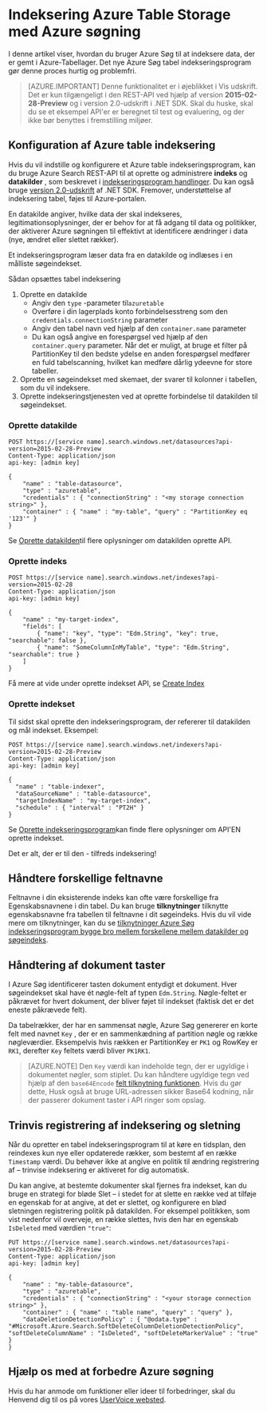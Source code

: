 <properties
pageTitle="Indeksering Azure Table Storage med Azure søgning"
description="Lær, hvordan du indeksere data gemt i Azure tabeller med Azure søgning"
services="search"
documentationCenter=""
authors="chaosrealm"
manager="pablocas"
editor="" />

<tags
ms.service="search"
ms.devlang="rest-api"
ms.workload="search" ms.topic="article"  
ms.tgt_pltfrm="na"
ms.date="08/16/2016"
ms.author="eugenesh" />

# <a name="indexing-azure-table-storage-with-azure-search"></a>Indeksering Azure Table Storage med Azure søgning

I denne artikel viser, hvordan du bruger Azure Søg til at indeksere data, der er gemt i Azure-Tabellager. Det nye Azure Søg tabel indekseringsprogram gør denne proces hurtig og problemfri. 

> [AZURE.IMPORTANT] Denne funktionalitet er i øjeblikket i Vis udskrift. Det er kun tilgængeligt i den REST-API ved hjælp af version **2015-02-28-Preview** og i version 2.0-udskrift i .NET SDK. Skal du huske, skal du se et eksempel API'er er beregnet til test og evaluering, og der ikke bør benyttes i fremstilling miljøer.

## <a name="setting-up-azure-table-indexing"></a>Konfiguration af Azure table indeksering

Hvis du vil indstille og konfigurere et Azure table indekseringsprogram, kan du bruge Azure Search REST-API til at oprette og administrere **indeks** og **datakilder** , som beskrevet i [indekseringsprogram handlinger](https://msdn.microsoft.com/library/azure/dn946891.aspx). Du kan også bruge [version 2.0-udskrift](https://msdn.microsoft.com/library/mt761536%28v=azure.103%29.aspx) af .NET SDK. Fremover, understøttelse af indeksering tabel, føjes til Azure-portalen.

En datakilde angiver, hvilke data der skal indekseres, legitimationsoplysninger, der er behov for at få adgang til data og politikker, der aktiverer Azure søgningen til effektivt at identificere ændringer i data (nye, ændret eller slettet rækker).

Et indekseringsprogram læser data fra en datakilde og indlæses i en målliste søgeindekset.

Sådan opsættes tabel indeksering

1. Oprette en datakilde
    - Angiv den `type` -parameter til`azuretable`
    - Overføre i din lagerplads konto forbindelsesstreng som den `credentials.connectionString` parameter
    - Angiv den tabel navn ved hjælp af den `container.name` parameter
    - Du kan også angive en forespørgsel ved hjælp af den `container.query` parameter. Når det er muligt, at bruge et filter på PartitionKey til den bedste ydelse en anden forespørgsel medfører en fuld tabelscanning, hvilket kan medføre dårlig ydeevne for store tabeller.
2. Oprette en søgeindekset med skemaet, der svarer til kolonner i tabellen, som du vil indeksere. 
3. Oprette indekseringstjenesten ved at oprette forbindelse til datakilden til søgeindekset.

### <a name="create-data-source"></a>Oprette datakilde

    POST https://[service name].search.windows.net/datasources?api-version=2015-02-28-Preview
    Content-Type: application/json
    api-key: [admin key]

    {
        "name" : "table-datasource",
        "type" : "azuretable",
        "credentials" : { "connectionString" : "<my storage connection string>" },
        "container" : { "name" : "my-table", "query" : "PartitionKey eq '123'" }
    }   

Se [Oprette datakilden](search-api-indexers-2015-02-28-preview.md#create-data-source)til flere oplysninger om datakilden oprette API.

### <a name="create-index"></a>Oprette indeks 

    POST https://[service name].search.windows.net/indexes?api-version=2015-02-28
    Content-Type: application/json
    api-key: [admin key]

    {
        "name" : "my-target-index",
        "fields": [
            { "name": "key", "type": "Edm.String", "key": true, "searchable": false },
            { "name": "SomeColumnInMyTable", "type": "Edm.String", "searchable": true }
        ]
    }

Få mere at vide under oprette indekset API, se [Create Index](https://msdn.microsoft.com/library/dn798941.aspx)

### <a name="create-indexer"></a>Oprette indekset 

Til sidst skal oprette den indekseringsprogram, der refererer til datakilden og mål indekset. Eksempel:

    POST https://[service name].search.windows.net/indexers?api-version=2015-02-28-Preview
    Content-Type: application/json
    api-key: [admin key]

    {
      "name" : "table-indexer",
      "dataSourceName" : "table-datasource",
      "targetIndexName" : "my-target-index",
      "schedule" : { "interval" : "PT2H" }
    }

Se [Oprette indekseringsprogram](search-api-indexers-2015-02-28-preview.md#create-indexer)kan finde flere oplysninger om API'EN oprette indekset.

Det er alt, der er til den - tilfreds indeksering!

## <a name="dealing-with-different-field-names"></a>Håndtere forskellige feltnavne

Feltnavne i din eksisterende indeks kan ofte være forskellige fra Egenskabsnavnene i din tabel. Du kan bruge **tilknytninger** tilknytte egenskabsnavne fra tabellen til feltnavne i dit søgeindeks. Hvis du vil vide mere om tilknytninger, kan du se [tilknytninger Azure Søg indekseringsprogram bygge bro mellem forskellene mellem datakilder og søgeindeks](search-indexer-field-mappings.md).

## <a name="handling-document-keys"></a>Håndtering af dokument taster

I Azure Søg identificerer tasten dokument entydigt et dokument. Hver søgeindekset skal have ét nøgle-felt af typen `Edm.String`. Nøgle-feltet er påkrævet for hvert dokument, der bliver føjet til indekset (faktisk det er det eneste påkrævede felt).

Da tabelrækker, der har en sammensat nøgle, Azure Søg genererer en korte felt med navnet `Key` , der er en sammenkædning af partition nøgle og række nøgleværdier. Eksempelvis hvis rækken er PartitionKey er `PK1` og RowKey er `RK1`, derefter `Key` feltets værdi bliver `PK1RK1`. 

> [AZURE.NOTE] Den `Key` værdi kan indeholde tegn, der er ugyldige i dokumentet nøgler, som stiplet. Du kan håndtere ugyldige tegn ved hjælp af den `base64Encode` [felt tilknytning funktionen](search-indexer-field-mappings.md#base64EncodeFunction). Hvis du gør dette, Husk også at bruge URL-adressen sikker Base64 kodning, når der passerer dokument taster i API ringer som opslag.

## <a name="incremental-indexing-and-deletion-detection"></a>Trinvis registrering af indeksering og sletning
 
Når du opretter en tabel indekseringsprogram til at køre en tidsplan, den reindexes kun nye eller opdaterede rækker, som bestemt af en række `Timestamp` værdi. Du behøver ikke at angive en politik til ændring registrering af – trinvise indeksering er aktiveret for dig automatisk. 

Du kan angive, at bestemte dokumenter skal fjernes fra indekset, kan du bruge en strategi for bløde Slet – i stedet for at slette en række ved at tilføje en egenskab for at angive, at det er slettet, og konfigurere en blød sletningen registrering politik på datakilden. For eksempel politikken, som vist nedenfor vil overveje, en række slettes, hvis den har en egenskab `IsDeleted` med værdien `"true"`: 

    PUT https://[service name].search.windows.net/datasources?api-version=2015-02-28-Preview
    Content-Type: application/json
    api-key: [admin key]
    
    {
        "name" : "my-table-datasource",
        "type" : "azuretable",
        "credentials" : { "connectionString" : "<your storage connection string>" },
        "container" : { "name" : "table name", "query" : "query" },
        "dataDeletionDetectionPolicy" : { "@odata.type" : "#Microsoft.Azure.Search.SoftDeleteColumnDeletionDetectionPolicy", "softDeleteColumnName" : "IsDeleted", "softDeleteMarkerValue" : "true" }
    }   


## <a name="help-us-make-azure-search-better"></a>Hjælp os med at forbedre Azure søgning

Hvis du har anmode om funktioner eller ideer til forbedringer, skal du Henvend dig til os på vores [UserVoice websted](https://feedback.azure.com/forums/263029-azure-search/).